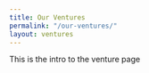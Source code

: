 ```yaml
---
title: Our Ventures
permalink: "/our-ventures/"
layout: ventures
---
```


This is the intro to the venture page
